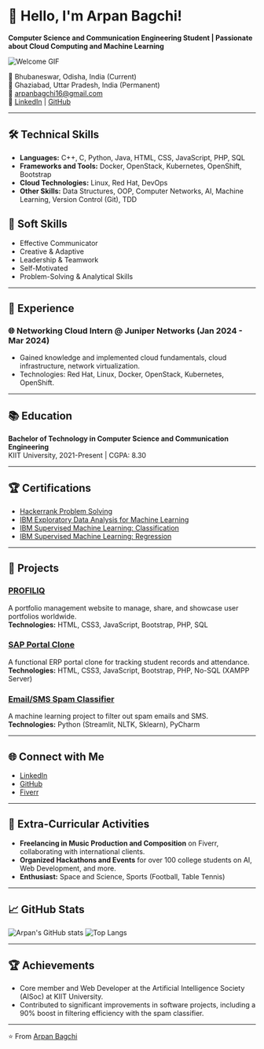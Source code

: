 # 👋 Hello, I'm Arpan Bagchi!

**Computer Science and Communication Engineering Student | Passionate about Cloud Computing and Machine Learning**

![Welcome GIF](https://media.tenor.com/Qf1mtWnL_fwAAAAM/important-announcement-pixel.gif)

📍 Bhubaneswar, Odisha, India (Current)  
📍 Ghaziabad, Uttar Pradesh, India (Permanent)  
📧 arpanbagchi16@gmail.com  
🔗 [LinkedIn](https://linkedin.com/in/arpan-bagchi-162487257) | [GitHub](https://github.com/MrBagchi)

---

## 🛠️ Technical Skills
- **Languages:** C++, C, Python, Java, HTML, CSS, JavaScript, PHP, SQL
- **Frameworks and Tools:** Docker, OpenStack, Kubernetes, OpenShift, Bootstrap
- **Cloud Technologies:** Linux, Red Hat, DevOps
- **Other Skills:** Data Structures, OOP, Computer Networks, AI, Machine Learning, Version Control (Git), TDD

## 🌟 Soft Skills
- Effective Communicator
- Creative & Adaptive
- Leadership & Teamwork
- Self-Motivated
- Problem-Solving & Analytical Skills

---

## 💼 Experience

### 🌐 Networking Cloud Intern @ Juniper Networks (Jan 2024 - Mar 2024)
- Gained knowledge and implemented cloud fundamentals, cloud infrastructure, network virtualization.
- Technologies: Red Hat, Linux, Docker, OpenStack, Kubernetes, OpenShift.

---

## 📚 Education
**Bachelor of Technology in Computer Science and Communication Engineering**  
KIIT University, 2021-Present | CGPA: 8.30

---

## 🏆 Certifications
- [Hackerrank Problem Solving](https://www.hackerrank.com/certificates/83a8a8a37095)
- [IBM Exploratory Data Analysis for Machine Learning](https://coursera.org/share/8e19260979af149b82473c142c5e3328)
- [IBM Supervised Machine Learning: Classification](https://coursera.org/share/b843f0e05e33ea564e8b6d24d0b85e3d)
- [IBM Supervised Machine Learning: Regression](https://coursera.org/share/a65e3f2aead90e4392f14b65da36f459)

---

## 🚀 Projects
### [PROFILIQ](https://github.com/MrBagchi/Profiliq)
A portfolio management website to manage, share, and showcase user portfolios worldwide.  
**Technologies:** HTML, CSS3, JavaScript, Bootstrap, PHP, SQL

### [SAP Portal Clone](https://github.com/MrBagchi/SAP-Portal-Clone)
A functional ERP portal clone for tracking student records and attendance.  
**Technologies:** HTML, CSS3, JavaScript, Bootstrap, PHP, No-SQL (XAMPP Server)

### [Email/SMS Spam Classifier](https://github.com/MrBagchi/Spam-Classifier)
A machine learning project to filter out spam emails and SMS.  
**Technologies:** Python (Streamlit, NLTK, Sklearn), PyCharm

---

## 🌐 Connect with Me
- [LinkedIn](https://linkedin.com/in/arpan-bagchi-162487257)
- [GitHub](https://github.com/MrBagchi)
- [Fiverr](https://www.fiverr.com/users/arpanbagchi/)

---

## 🎨 Extra-Curricular Activities
- **Freelancing in Music Production and Composition** on Fiverr, collaborating with international clients.
- **Organized Hackathons and Events** for over 100 college students on AI, Web Development, and more.
- **Enthusiast:** Space and Science, Sports (Football, Table Tennis)

---

## 📈 GitHub Stats
![Arpan's GitHub stats](https://github-readme-stats.vercel.app/api?username=MrBagchi&show_icons=true&theme=radical)
![Top Langs](https://github-readme-stats.vercel.app/api/top-langs/?username=MrBagchi&layout=compact&theme=radical)

---

## 🏆 Achievements
- Core member and Web Developer at the Artificial Intelligence Society (AISoc) at KIIT University.
- Contributed to significant improvements in software projects, including a 90% boost in filtering efficiency with the spam classifier.

---

⭐️ From [Arpan Bagchi](https://github.com/MrBagchi)

